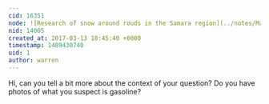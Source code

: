 ```yaml
---
cid: 16351
node: ![Research of snow around rouds in the Samara region](../notes/MariyaBlankina/03-13-2017/research-of-snow-around-rouds-in-the-samara-region)
nid: 14005
created_at: 2017-03-13 18:45:40 +0000
timestamp: 1489430740
uid: 1
author: warren
---
```


Hi, can you tell a bit more about the context of your question? Do you have photos of what you suspect is gasoline? 